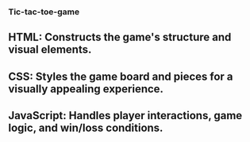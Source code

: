 ### Tic-tac-toe-game
## HTML: Constructs the game's structure and visual elements.
## CSS: Styles the game board and pieces for a visually appealing experience.
## JavaScript: Handles player interactions, game logic, and win/loss conditions.
